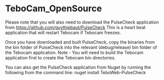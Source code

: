 # TeboCam_OpenSource

Please note that you will also need to download the PulseCheck application from https://github.com/guythiebaut/PulseCheck
This is a heart beat application that will restart Tebocam if Tebocam freezes.

Once you have downloaded and built PulseCheck, copy the binaries from the bin folder of PulseCheck into the relevant (debug/release) bin folder of the Tebocam application.
Note - You will need to build the Tebocam application first to create the Tebocam bin directories.

You can also get the PulseCheck application from Nuget by running the following from the command line: nuget install TeboWeb-PulseCheck
